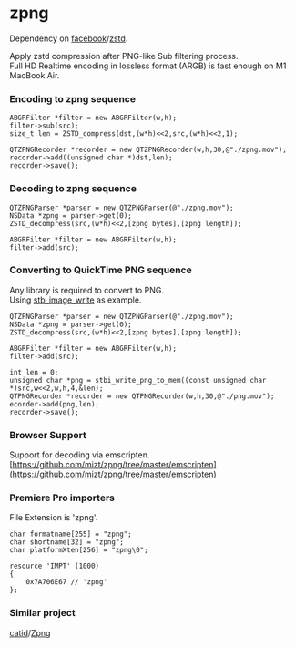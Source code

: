 # zpng

Dependency on [facebook](https://github.com/facebook)/[zstd](https://github.com/facebook/zstd).

Apply zstd compression after PNG-like Sub filtering process.    
Full HD Realtime encoding in lossless format (ARGB) is fast enough on M1 MacBook Air.

### Encoding to zpng sequence

```
ABGRFilter *filter = new ABGRFilter(w,h);
filter->sub(src);
size_t len = ZSTD_compress(dst,(w*h)<<2,src,(w*h)<<2,1);

QTZPNGRecorder *recorder = new QTZPNGRecorder(w,h,30,@"./zpng.mov");
recorder->add((unsigned char *)dst,len);
recorder->save();
```
### Decoding to zpng sequence

```
QTZPNGParser *parser = new QTZPNGParser(@"./zpng.mov");
NSData *zpng = parser->get(0);
ZSTD_decompress(src,(w*h)<<2,[zpng bytes],[zpng length]);

ABGRFilter *filter = new ABGRFilter(w,h);
filter->add(src);
```

### Converting to QuickTime PNG sequence

Any library is required to convert to PNG.    
Using [stb_image_write](https://github.com/nothings/stb/blob/master/stb_image_write.h) as example.

```
QTZPNGParser *parser = new QTZPNGParser(@"./zpng.mov");
NSData *zpng = parser->get(0);
ZSTD_decompress(src,(w*h)<<2,[zpng bytes],[zpng length]);

ABGRFilter *filter = new ABGRFilter(w,h);
filter->add(src);

int len = 0;
unsigned char *png = stbi_write_png_to_mem((const unsigned char *)src,w<<2,w,h,4,&len);
QTPNGRecorder *recorder = new QTPNGRecorder(w,h,30,@"./png.mov");
ecorder->add(png,len);
recorder->save();
```

### Browser Support

Support for decoding via emscripten.    
[https://github.com/mizt/zpng/tree/master/emscripten](https://github.com/mizt/zpng/tree/master/emscripten)

### Premiere Pro importers

File Extension is 'zpng'.

```
char formatname[255] = "zpng";
char shortname[32] = "zpng";
char platformXten[256] = "zpng\0";
```

```
resource 'IMPT' (1000)
{
	0x7A706E67 // 'zpng'
};
```

### Similar project

[catid](https://github.com/catid)/[Zpng](https://github.com/catid/Zpng)

